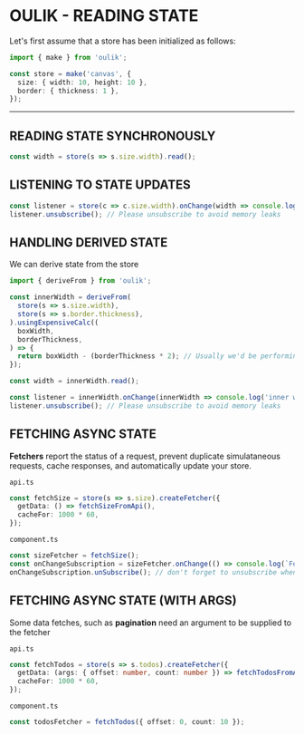 # OULIK - READING STATE #

Let's first assume that a store has been initialized as follows:
```Typescript
import { make } from 'oulik';

const store = make('canvas', {
  size: { width: 10, height: 10 },
  border: { thickness: 1 },
}); 
```
---

## READING STATE SYNCHRONOUSLY ##
```Typescript
const width = store(s => s.size.width).read();
```

## LISTENING TO STATE UPDATES ##
```Typescript
const listener = store(c => c.size.width).onChange(width => console.log(width));
listener.unsubscribe(); // Please unsubscribe to avoid memory leaks
```  

## HANDLING DERIVED STATE ##
We can derive state from the store
```Typescript
import { deriveFrom } from 'oulik';

const innerWidth = deriveFrom(
  store(s => s.size.width),
  store(s => s.border.thickness),
).usingExpensiveCalc((
  boxWidth,
  borderThickness,
) => {
  return boxWidth - (borderThickness * 2); // Usually we'd be performing a much bigger calculation here
});

const width = innerWidth.read();

const listener = innerWidth.onChange(innerWidth => console.log('inner width', innerWidth));
listener.unsubscribe(); // Please unsubscribe to avoid memory leaks
```

## FETCHING ASYNC STATE ##
**Fetchers** report the status of a request, prevent duplicate simulataneous requests, cache responses, and automatically update your store. 

`api.ts`
```Typescript
const fetchSize = store(s => s.size).createFetcher({
  getData: () => fetchSizeFromApi(),
  cacheFor: 1000 * 60,
});
```

`component.ts`
```Typescript
const sizeFetcher = fetchSize();
const onChangeSubscription = sizeFetcher.onChange(() => console.log(`Fetcher status is currently ${sizeFetcher.status}`));
onChangeSubscription.unSubscribe(); // don't forget to unsubscribe when you no longer want to receive events to avoid memory leaks
```

## FETCHING ASYNC STATE (WITH ARGS) ##
Some data fetches, such as **pagination** need an argument to be supplied to the fetcher

`api.ts`
```Typescript
const fetchTodos = store(s => s.todos).createFetcher({
  getData: (args: { offset: number, count: number }) => fetchTodosFromApi(),
  cacheFor: 1000 * 60,
});
```

`component.ts`
```Typescript
const todosFetcher = fetchTodos({ offset: 0, count: 10 });
```